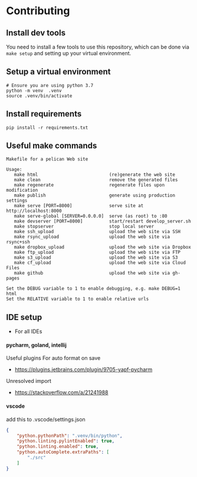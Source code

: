 # Contributing

## Install dev tools
You need to install a few tools to use this repository,
which can be done via `make setup` and setting up your virtual environment.

## Setup a virtual environment
```
# Ensure you are using python 3.7
python -m venv  .venv
source .venv/bin/activate
```

## Install requirements
```
pip install -r requirements.txt
```

## Useful make commands
```
Makefile for a pelican Web site                                           
                                                                          
Usage:                                                                    
   make html                           (re)generate the web site          
   make clean                          remove the generated files         
   make regenerate                     regenerate files upon modification 
   make publish                        generate using production settings 
   make serve [PORT=8000]              serve site at http://localhost:8000
   make serve-global [SERVER=0.0.0.0]  serve (as root) to :80    
   make devserver [PORT=8000]          start/restart develop_server.sh    
   make stopserver                     stop local server                  
   make ssh_upload                     upload the web site via SSH        
   make rsync_upload                   upload the web site via rsync+ssh  
   make dropbox_upload                 upload the web site via Dropbox    
   make ftp_upload                     upload the web site via FTP        
   make s3_upload                      upload the web site via S3         
   make cf_upload                      upload the web site via Cloud Files
   make github                         upload the web site via gh-pages   
                                                                          
Set the DEBUG variable to 1 to enable debugging, e.g. make DEBUG=1 html   
Set the RELATIVE variable to 1 to enable relative urls
```

## IDE setup

- For all IDEs

#### pycharm, goland, intellij

Useful plugins
For auto format on save
- https://plugins.jetbrains.com/plugin/9705-yapf-pycharm

Unresolved import
- https://stackoverflow.com/a/21241988

#### vscode

add this to .vscode/settings.json
```json
{
    "python.pythonPath": ".venv/bin/python",
    "python.linting.pylintEnabled": true,
    "python.linting.enabled": true,
    "python.autoComplete.extraPaths": [
        "./src"
    ]
}
```
